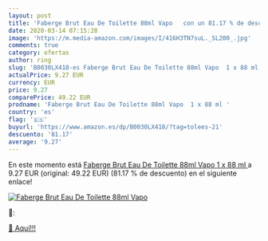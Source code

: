 ```yaml
---
layout: post
title: 'Faberge Brut Eau De Toilette 88ml Vapo   con un 81.17 % de descuento'
date: 2020-03-14 07:15:28
image: 'https://m.media-amazon.com/images/I/416H3TN7suL._SL200_.jpg'
comments: true
category: ofertas
author: ring
slug: 'B0030LX418-es Faberge Brut Eau De Toilette 88ml Vapo  1 x 88 ml '
actualPrice: 9.27 EUR
currency: EUR
price: 9.27
comparePrice: 49.22 EUR
prodname: 'Faberge Brut Eau De Toilette 88ml Vapo  1 x 88 ml '
country: 'es'
flag: '🇪🇸'
buyurl: 'https://www.amazon.es/dp/B0030LX418/?tag=tolees-21'
descuento: '81.17'
average: '9.27'
---
```


En este momento está [Faberge Brut Eau De Toilette 88ml Vapo  1 x 88 ml ](https://www.amazon.es/dp/B0030LX418/?tag=tolees-21) a 9.27 EUR (original: 49.22 EUR) (81.17 %  de descuento) en el siguiente enlace!

[![Faberge Brut Eau De Toilette 88ml Vapo  ](https://m.media-amazon.com/images/I/416H3TN7suL._SL200_.jpg)](https://www.amazon.es/dp/B0030LX418/?tag=tolees-21)

🔎:


[🛒 Aquí!!!](https://www.amazon.es/dp/B0030LX418/?tag=tolees-21)

